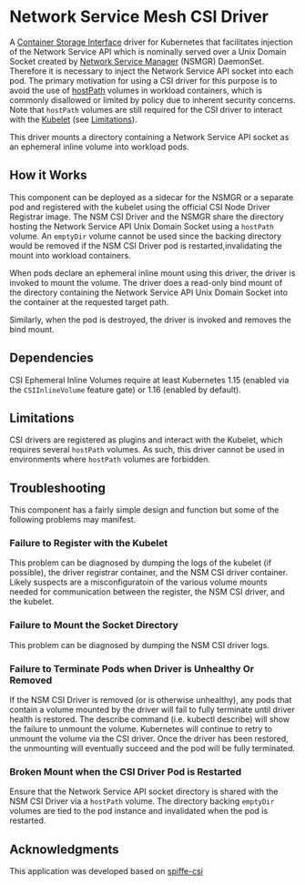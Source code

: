 # Network Service Mesh CSI Driver

A [Container Storage
Interface](https://github.com/container-storage-interface/spec/blob/master/spec.md)
driver for Kubernetes that facilitates injection of the Network Service API which is nominally served over a Unix Domain Socket created by [Network Service Manager](https://github.com/networkservicemesh/cmd-nsmgr) (NSMGR) DaemonSet. Therefore it is necessary to inject the Network Service API socket into each pod. The primary motivation for using a CSI driver for this purpose is to avoid the use of
[hostPath](https://kubernetes.io/docs/concepts/storage/volumes/#hostpath)
volumes in workload containers, which is commonly disallowed or limited by
policy due to inherent security concerns. Note that `hostPath` volumes are
still required for the CSI driver to interact with the
[Kubelet](https://kubernetes.io/docs/reference/command-line-tools-reference/kubelet/)
(see [Limitations](#limitations)).

This driver mounts a directory containing a Network Service API socket as an ephemeral inline volume into workload pods.

## How it Works

This component can be deployed as a sidecar for the NSMGR or a separate pod and registered with the kubelet using the official CSI Node Driver Registrar image. The NSM CSI Driver and the NSMGR share the directory hosting the Network Service API Unix Domain Socket using a `hostPath` volume. An `emptyDir` volume cannot be used since the backing directory would be removed if the NSM CSI Driver pod is restarted,invalidating the mount into workload containers.

When pods declare an ephemeral inline mount using this driver, the driver is invoked to mount the volume. The driver does a read-only bind mount of the directory containing the Network Service API Unix Domain Socket into the container at the requested target path.

Similarly, when the pod is destroyed, the driver is invoked and removes the
bind mount.

## Dependencies

CSI Ephemeral Inline Volumes require at least Kubernetes 1.15 (enabled via the `CSIInlineVolume` feature gate) or 1.16 (enabled by default).

## Limitations

CSI drivers are registered as plugins and interact with the Kubelet, which requires several `hostPath` volumes. As such, this driver cannot be used in environments where `hostPath` volumes are forbidden.

## Troubleshooting

This component has a fairly simple design and function but some of the
following problems may manifest.

### Failure to Register with the Kubelet

This problem can be diagnosed by dumping the logs of the kubelet (if possible), the driver registrar container, and the NSM CSI driver container. Likely suspects are a misconfiguratoin of the various volume mounts needed for communication between the register, the NSM CSI driver, and the kubelet.

### Failure to Mount the Socket Directory

This problem can be diagnosed by dumping the NSM CSI driver logs.

### Failure to Terminate Pods when Driver is Unhealthy Or Removed

If the NSM CSI Driver is removed (or is otherwise unhealthy), any pods that
contain a volume mounted by the driver will fail to fully terminate until
driver health is restored. The describe command (i.e. kubectl describe) will show the failure to unmount the volume. Kubernetes will continue to retry to unmount the volume via the CSI driver. Once the driver has been restored, the unmounting will eventually succeed and the pod will be fully terminated.

### Broken Mount when the CSI Driver Pod is Restarted

Ensure that the Network Service API socket directory is shared with the NSM CSI Driver via a `hostPath` volume. The directory backing `emptyDir` volumes are tied to the pod instance and invalidated when the pod is restarted.

## Acknowledgments

This application was developed based on [spiffe-csi](https://github.com/spiffe/spiffe-csi)
